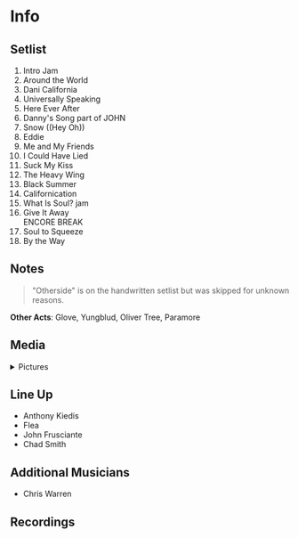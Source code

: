 # Info

## Setlist

1. Intro Jam
2. Around the World
3. Dani California
4. Universally Speaking
5. Here Ever After
6. Danny's Song part of JOHN
7. Snow ((Hey Oh))
8. Eddie
9. Me and My Friends
10. I Could Have Lied
11. Suck My Kiss
12. The Heavy Wing
13. Black Summer
14. Californication
15. What Is Soul? jam
16. Give It Away
<br> ENCORE BREAK
17. Soul to Squeeze
18. By the Way

## Notes

> "Otherside" is on the handwritten setlist but was skipped for unknown reasons.

**Other Acts**: Glove, Yungblud, Oliver Tree, Paramore

## Media 

<details>
  <summary>Pictures</summary>
  <!--<img alt="Setlist" title="Setlist" src="_.jpg" height="200" />-->
</details>

## Line Up

* Anthony Kiedis
* Flea
* John Frusciante
* Chad Smith

## Additional Musicians

* Chris Warren

## Recordings
